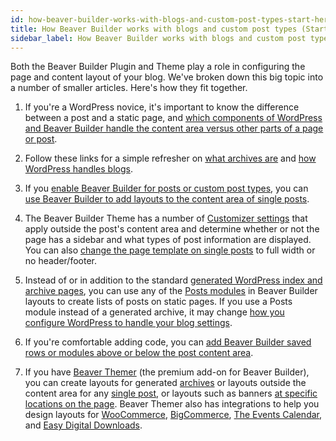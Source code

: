 ```yaml
---
id: how-beaver-builder-works-with-blogs-and-custom-post-types-start-here
title: How Beaver Builder works with blogs and custom post types (Start here)
sidebar_label: How Beaver Builder works with blogs and custom post types (Start here)
---
```


Both the Beaver Builder Plugin and Theme play a role in configuring the page
and content layout of your blog. We've broken down this big topic into a
number of smaller articles. Here's how they fit together.

1. If you're a WordPress novice, it's important to know the difference between a post and a static page, and [which components of WordPress and Beaver Builder handle the content area versus other parts of a page or post](/beaver-builder/getting-started/what-can-i-do-with-beaver-builder.md/#plugin-vs-theme-vs-beaver-themer).

2. Follow these links for a simple refresher on [what archives are](/beaver-builder/layouts/post-layouts/wordpress-archive-types.md) and [how WordPress handles blogs](/beaver-builder/layouts/post-layouts/basics-how-wordpress-handles-blog-posts-and-archives.md).

3. If you [enable Beaver Builder for posts or custom post types](/beaver-builder/management-migration/control-which-post-types-can-use-beaver-builder.md), you can [use Beaver Builder to add layouts to the content area of single posts](/beaver-builder/layouts/post-layouts/use-beaver-builder-to-lay-out-post-content.md).

4. The Beaver Builder Theme has a number of [Customizer settings](/bb-theme/customizer-settings/content.md) that apply outside the post's content area and determine whether or not the page has a sidebar and what types of post information are displayed. You can also [change the page template on single posts](/bb-theme/getting-started/built-in-theme-templates-for-single-pages-and-posts.md) to full width or no header/footer.

5. Instead of or in addition to the standard [generated WordPress index and archive pages](/beaver-builder/layouts/post-layouts/generated-wordpress-archives-versus-beaver-builder-layouts.md), you can use any of the [Posts modules](/beaver-builder/layouts/modules/posts/posts-posts-carousel-and-posts-slider-modules-examples.md) in Beaver Builder layouts to create lists of posts on static pages. If you use a Posts module instead of a generated archive, it may change [how you configure WordPress to handle your blog settings](/bb-theme/defaults-for-layouts-content/blog-settings/configure-how-wordpress-handles-your-blog.md).  

6. If you're comfortable adding code, you can [add Beaver Builder saved rows or modules above or below the post content area](/beaver-builder/layouts/post-layouts/add-rows-and-modules-to-index-archive-and-post-pages.md).

7. If you have [Beaver Themer](https://www.wpbeaverbuilder.com/beaver-themer/) (the premium add-on for Beaver Builder), you can create layouts for generated [archives](/beaver-themer/layout-types-modules/archive-layout-type/themer-archive-layout-type.md) or layouts outside the content area for any [single post](/beaver-themer/layout-types-modules/singular-layout-type/themer-singular-layout-type.md), or layouts such as banners [at specific locations on the page](/beaver-themer/layout-types-modules/part-layout-type/themer-part-layout-type.md). Beaver Themer also has integrations to help you design layouts for [WooCommerce](/beaver-themer/integrations/woocommerce/create-an-archive-themer-layout-for-woocommerce.md), [BigCommerce](/beaver-themer/integrations/bigcommerce/beaver-themer-layouts-for-bigcommerce.md), [The Events Calendar](/beaver-themer/integrations/tec/getting-started.md), and [Easy Digital Downloads](/beaver-themer/integrations/easy-digital-downloads/beaver-themer-and-the-edd-plugin.md).  
